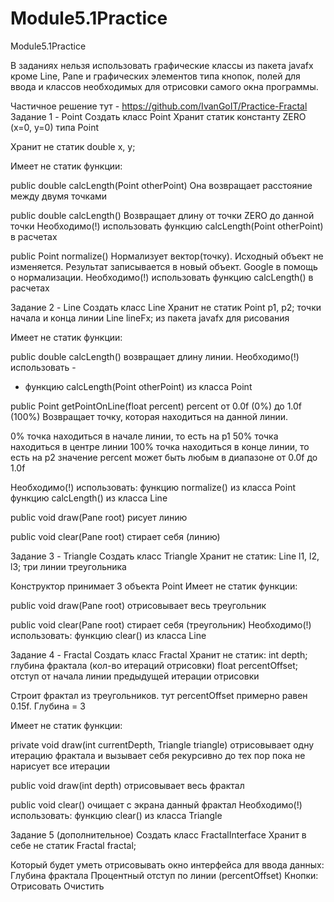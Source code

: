 # Module5.1Practice
Module5.1Practice

В заданиях нельзя использовать графические классы из пакета javafx кроме Line, Pane и графических элементов типа кнопок, полей для ввода и классов необходимых для отрисовки самого окна программы.

Частичное решение тут - https://github.com/IvanGoIT/Practice-Fractal
Задание 1 - Point
Создать класс Point
Хранит статик константу 
ZERO (x=0, y=0) типа Point

Хранит не статик 
double x, y;

Имеет не статик функции:

public double calcLength(Point otherPoint)
Она возвращает расстояние между двумя точками


public double calcLength()
Возвращает длину от точки ZERO до данной точки
Необходимо(!) использовать функцию calcLength(Point otherPoint) в расчетах


public Point normalize()
Нормализует вектор(точку). Исходный объект не изменяется. Результат записывается в новый объект.
    Google в помощь о нормализации.
    Необходимо(!) использовать функцию calcLength() в расчетах

Задание 2 - Line
Создать класс Line
Хранит не статик 
Point p1, p2; точки начала и конца линии
Line lineFx; из пакета javafx для рисования

Имеет не статик функции:

public double calcLength()
возвращает длину линии.
Необходимо(!) использовать -
- функцию calcLength(Point otherPoint) из класса Point


public Point getPointOnLine(float percent)
percent от 0.0f (0%) до 1.0f (100%)
Возвращает точку, которая находиться на данной линии.

0% точка находиться в начале линии, то есть на p1
50% точка находиться в центре линии
100% точка находиться в конце линии, то есть на p2
значение percent может быть любым в диапазоне от 0.0f до 1.0f

Необходимо(!) использовать:
функцию normalize() из класса Point
функцию calcLength() из класса Line


public void draw(Pane root)
рисует линию


public void clear(Pane root)
стирает себя (линию)

Задание 3 - Triangle
Создать класс Triangle
Хранит не статик:
Line l1, l2, l3;  три линии треугольника

Конструктор принимает 3 объекта Point
Имеет не статик функции:

public void draw(Pane root)
отрисовывает весь треугольник


public void clear(Pane root)
стирает себя (треугольник)
Необходимо(!) использовать:
функцию clear() из класса Line


Задание 4 - Fractal
Создать класс Fractal
Хранит не статик:
int depth;  глубина фрактала (кол-во итераций отрисовки)
float percentOffset; отступ от начала линии предыдущей итерации отрисовки

Строит фрактал из треугольников. 
тут percentOffset примерно равен 0.15f. Глубина = 3

Имеет не статик функции:

private void draw(int currentDepth, Triangle triangle)
отрисовывает одну итерацию фрактала и вызывает себя рекурсивно до тех пор пока не нарисует все итерации


public void draw(int depth)
отрисовывает весь фрактал


public void clear()
очищает с экрана данный фрактал
Необходимо(!) использовать:
функцию clear() из класса Triangle

Задание 5 (дополнительное)
Создать класс FractalInterface
Хранит в себе не статик Fractal fractal;

Который будет уметь отрисовывать окно интерфейса для ввода данных:
Глубина фрактала
Процентный отступ по линии (percentOffset)
Кнопки:
Отрисовать
Очистить
